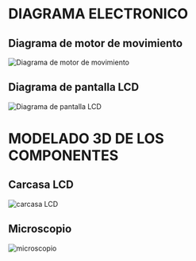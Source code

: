 # DIAGRAMA ELECTRONICO
## Diagrama de motor de movimiento
![Diagrama de motor de movimiento](https://drive.google.com/uc?id=1dTo2oNimKv0ogI-1miFxghj6C5nI8vAl)
## Diagrama de pantalla LCD
![Diagrama de pantalla LCD](https://drive.google.com/uc?id=1ZUDNIORa-DN8QRlXmJchSjYUAVzIbJc4)
# MODELADO 3D DE LOS COMPONENTES
## Carcasa LCD
![carcasa LCD](https://drive.google.com/uc?id=1xlZBJTXNy5BpKAiDBXK3eE52OkXRoHFO)
## Microscopio
![microscopio](https://drive.google.com/file/d/1WbMklQxdXLdehOlprh6A5c0WQ1TmM5Wh/view?usp=sharing)

